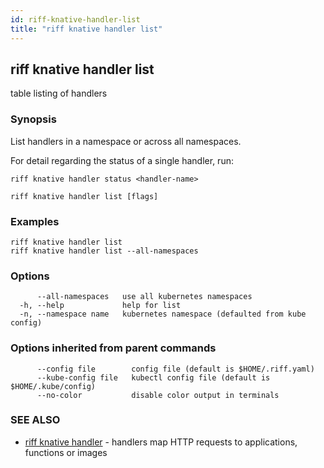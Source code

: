 ```yaml
---
id: riff-knative-handler-list
title: "riff knative handler list"
---
```

## riff knative handler list

table listing of handlers

### Synopsis

List handlers in a namespace or across all namespaces.

For detail regarding the status of a single handler, run:

	riff knative handler status <handler-name>

```
riff knative handler list [flags]
```

### Examples

```
riff knative handler list
riff knative handler list --all-namespaces
```

### Options

```
      --all-namespaces   use all kubernetes namespaces
  -h, --help             help for list
  -n, --namespace name   kubernetes namespace (defaulted from kube config)
```

### Options inherited from parent commands

```
      --config file        config file (default is $HOME/.riff.yaml)
      --kube-config file   kubectl config file (default is $HOME/.kube/config)
      --no-color           disable color output in terminals
```

### SEE ALSO

* [riff knative handler](riff_knative_handler.md)	 - handlers map HTTP requests to applications, functions or images


